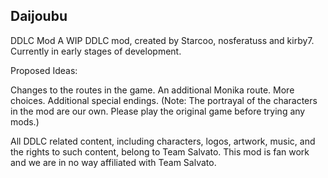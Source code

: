 ## Daijoubu

DDLC Mod A WIP DDLC mod, created by Starcoo, nosferatuss and kirby7. Currently in early stages of development.

Proposed Ideas:

Changes to the routes in the game.
An additional Monika route.
More choices.
Additional special endings.
(Note: The portrayal of the characters in the mod are our own. Please play the original game before trying any mods.)

All DDLC related content, including characters, logos, artwork, music, and the rights to such content, belong to Team Salvato. This mod is fan work and we are in no way affiliated with Team Salvato.
